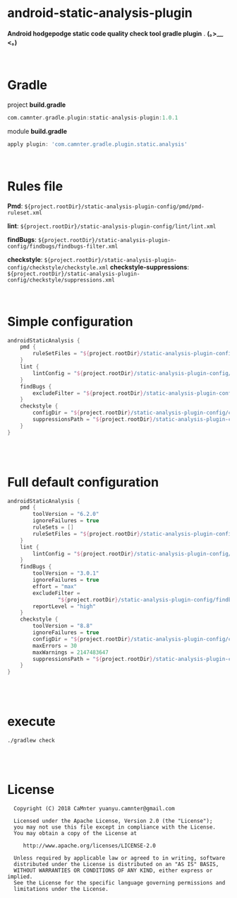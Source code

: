 # android-static-analysis-plugin

**Android hodgepodge static code quality check tool gradle plugin** . **(｡>﹏<｡)**   

<br>

# Gradle

project **build.gradle**

```gradle
com.camnter.gradle.plugin:static-analysis-plugin:1.0.1
```

module **build.gradle**

```gradle
apply plugin: 'com.camnter.gradle.plugin.static.analysis'
```

<br>

# Rules file

**Pmd**: `${project.rootDir}/static-analysis-plugin-config/pmd/pmd-ruleset.xml`   

**lint**: `${project.rootDir}/static-analysis-plugin-config/lint/lint.xml`   

**findBugs**: `${project.rootDir}/static-analysis-plugin-config/findbugs/findbugs-filter.xml`   

**checkstyle**: `${project.rootDir}/static-analysis-plugin-config/checkstyle/checkstyle.xml`
**checkstyle-suppressions**: `${project.rootDir}/static-analysis-plugin-config/checkstyle/suppressions.xml`

<br>

# Simple configuration

```gradle
androidStaticAnalysis {
    pmd {
        ruleSetFiles = "${project.rootDir}/static-analysis-plugin-config/pmd/pmd-ruleset.xml"
    }
    lint {
        lintConfig = "${project.rootDir}/static-analysis-plugin-config/lint/lint.xml"
    }
    findBugs {
        excludeFilter = "${project.rootDir}/static-analysis-plugin-config/findbugs/findbugs-filter.xml"
    }
    checkstyle {
        configDir = "${project.rootDir}/static-analysis-plugin-config/checkstyle/checkstyle.xml"
        suppressionsPath = "${project.rootDir}/static-analysis-plugin-config/checkstyle/suppressions.xml"
    }
}
```

<br>
<br>

# Full default configuration

```gradle
androidStaticAnalysis {
    pmd {
        toolVersion = "6.2.0"
        ignoreFailures = true
        ruleSets = []
        ruleSetFiles = "${project.rootDir}/static-analysis-plugin-config/pmd/pmd-ruleset.xml"
    }
    lint {
        lintConfig = "${project.rootDir}/static-analysis-plugin-config/lint/lint.xml"
    }
    findBugs {
        toolVersion = "3.0.1"
        ignoreFailures = true
        effort = "max"
        excludeFilter =
                "${project.rootDir}/static-analysis-plugin-config/findbugs/findbugs-filter.xml"
        reportLevel = "high"
    }
    checkstyle {
        toolVersion = "8.8"
        ignoreFailures = true
        configDir = "${project.rootDir}/static-analysis-plugin-config/checkstyle/checkstyle.xml"
        maxErrors = 30
        maxWarnings = 2147483647
        suppressionsPath = "${project.rootDir}/static-analysis-plugin-config/checkstyle/suppressions.xml"
    }
}
```

<br>
<br>

# execute

```shell
./gradlew check
```

<br>
<br>

# License

      Copyright (C) 2018 CaMnter yuanyu.camnter@gmail.com

      Licensed under the Apache License, Version 2.0 (the "License");
      you may not use this file except in compliance with the License.
      You may obtain a copy of the License at

         http://www.apache.org/licenses/LICENSE-2.0

      Unless required by applicable law or agreed to in writing, software
      distributed under the License is distributed on an "AS IS" BASIS,
      WITHOUT WARRANTIES OR CONDITIONS OF ANY KIND, either express or implied.
      See the License for the specific language governing permissions and
      limitations under the License.
